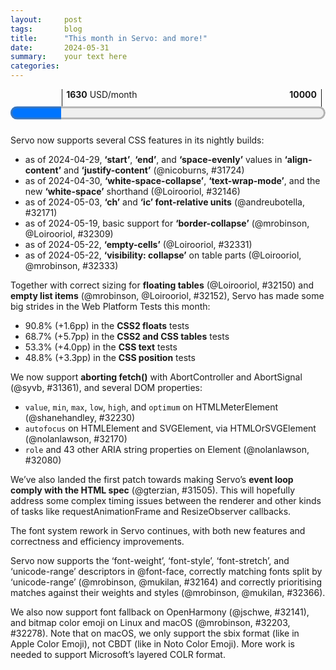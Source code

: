 ```yaml
---
layout:     post
tags:       blog
title:      "This month in Servo: and more!"
date:       2024-05-31
summary:    your text here
categories:
---
```


<figure class="_fig" style="width: 100%; margin: 1em 0;"><div class="_flex" style="height: calc(1lh + 3em); flex-flow: column nowrap; text-align: left;">
    <div style="position: relative; text-align: right;">
        <div style="position: absolute; margin-left: calc(100% * 1630 / 10000); padding-left: 0.5em;"><strong>1630</strong> USD/month</div>
        <div style="position: absolute; margin-left: calc(100% * 1630 / 10000); height: calc(1lh + 1.5em); border-left: 1px solid;"></div>
        <div style="position: absolute; margin-left: calc(100% - 0.5em); height: calc(1lh + 1.5em); border-left: 1px solid;"></div>
        <div style="padding-right: 1em;"><strong>10000</strong><!-- USD/month --></div>
    </div>
    <progress value="1630" max="10000" style="transform: scale(3); transform-origin: top left; width: calc(100% / 3);"></progress>
</div></figure>

Servo now supports several CSS features in its nightly builds:

- as of 2024-04-29, **‘start’**, **‘end’**, and **‘space-evenly’** values in **‘align-content’** and **‘justify-content’** (@nicoburns, #31724)
- as of 2024-04-30, **‘white-space-collapse’**, **‘text-wrap-mode’**, and the new **‘white-space’** shorthand (@Loirooriol, #32146)
- as of 2024-05-03, **‘ch’** and **‘ic’ font-relative units** (@andreubotella, #32171)
- as of 2024-05-19, basic support for **‘border-collapse’** (@mrobinson, @Loirooriol, #32309)
- as of 2024-05-22, **‘empty-cells’** (@Loirooriol, #32331)
- as of 2024-05-22, **‘visibility: collapse’** on table parts (@Loirooriol, @mrobinson, #32333)

Together with correct sizing for **floating tables** (@Loirooriol, #32150) and **empty list items** (@mrobinson, @Loirooriol, #32152), Servo has made some big strides in the Web Platform Tests this month:

- 90.8% (+1.6pp) in the **CSS2 floats** tests
- 68.7% (+5.7pp) in the **CSS2 and CSS tables** tests
- 53.3% (+4.0pp) in the **CSS text** tests
- 48.8% (+3.3pp) in the **CSS position** tests

We now support **aborting fetch()** with AbortController and AbortSignal (@syvb, #31361), and several DOM properties:

- `value`, `min`, `max`, `low`, `high`, and `optimum` on HTMLMeterElement (@shanehandley, #32230)
- `autofocus` on HTMLElement and SVGElement, via HTMLOrSVGElement (@nolanlawson, #32170)
- `role` and 43 other ARIA string properties on Element (@nolanlawson, #32080)

We’ve also landed the first patch towards making Servo’s **event loop comply with the HTML spec** (@gterzian, #31505).
This will hopefully address some complex timing issues between the renderer and other kinds of tasks like requestAnimationFrame and ResizeObserver callbacks.

The font system rework in Servo continues, with both new features and correctness and efficiency improvements.

Servo now supports the ‘font-weight’, ‘font-style’, ‘font-stretch’, and ‘unicode-range’ descriptors in @font-face, correctly matching fonts split by ‘unicode-range’ (@mrobinson, @mukilan, #32164) and correctly prioritising matches against their weights and styles (@mrobinson, @mukilan, #32366).

We also now support font fallback on OpenHarmony (@jschwe, #32141), and bitmap color emoji on Linux and macOS (@mrobinson, #32203, #32278). Note that on macOS, we only support the sbix format (like in Apple Color Emoji), not CBDT (like in Noto Color Emoji). More work is needed to support Microsoft’s layered COLR format.

<!--
- donations 1630/month
  - open collective 10+5+10+5+5+5+1000+5+5+10+5+5+3+5+5+25+1+20+5+5+10+5+10+25+5+5 = 1199/month
  - github page 3 5+5+5+50+100+5+1+15+1+5+5+5+5+1+5+5+1+1+5+5+5+5+1+5+5+5+5+5+5+10+3 = 284/month
  - lfx (15) 10+5+10+10+5+10+10+10+25+5+12+5+10+10+10 = 147/month

fromDate = "2024-04-23";
toDate = "2024-05-26";
>>> top deltas (servo, pp):
csstable (5.7pp to 68.7%)
csstext (4.0pp to 53.3%)
csspos (3.3pp to 48.8%)
floats (1.6pp to 90.8%)
css (1.0pp to 65.7%)
cssflex (0.8pp to 54.6%)
all (0.6pp to 57.3%)
css2 (0.4pp to 79.0%)
linebox (0.2pp to 93.8%)
margin-padding-clear (0.1pp to 96.7%)
abspos (0.0pp to 91.0%)
box-display (0.0pp to 84.4%)
floats-clear (0.0pp to 91.4%)
normal-flow (0.0pp to 94.0%)
positioning (0.0pp to 90.1%)
cssom (0.0pp to 65.4%)

- ai policy
- donations
  - runners proposal?
- wpt
- api support
  - SKIP (legacy only) CSSOM shorthands 32149
  - DONE aria string reflection on element 32080
  - DONE idl reflection for autofocus 32170
  - DONE ‘ch’ and ‘ic’ units 32171
  - DONE AbortController/AbortSignal 31361
- dom
  - DONE the start of a large effort to bring Servo's event loop closer to the HTML event loop specification 31505
  - improve parsing of floating point numbers in some DOM APIs 32272
  - DONE `<meter>` elements now support more DOM APIs 32230
- DONE layout
  - DONE correct sizing for floating tables 32150
  - DONE ‘start’, ‘end’, ‘space-evenly’ 31724
  - DONE correct sizing for empty list items 32152
  - DONE ‘white-space’ shorthand 32146
  - DONE naive border collapse implementation for tables 32309
  - DONE implement `visibility: collapse` on table parts 32333
  - DONE implement `empty-cells` for tables parts 32331
- webgpu
  - a thread is now used to poll devices 32266
  - webgpu: Use safe callbacks & try_recv_timeout 32008
  - webgpu: Move errorscopes to WGPU thread 32304
- upgrades
  - SKIP (already in last month’s update) stylo 32128
  - SKIP (not really a stylo upgrade) stylo html5ever xml5ever 32145
  - wgpu 31995, wgpu 0.20 32173
  - servoshell - egui, etc 31278
- fonts
  - DONE ‘weight’, ‘style’, ‘stretch’, ‘unicode-range’, plus composite fonts 32164
  - DONE sbix color emoji (apple bitmap) 32203
  - DONE Support bitmap fonts support (color emojis) for FreeType platforms 32278
  - DONE add support for the full CSS font matching algorithm 32366
  - DONE font fallback on openharmony 32141
  - improve line-height correctness when font fallback happens 32165
  - font data
    - fonts are no longer duplicated per layout thread (cross-thread FontContext) 32303
    - removing stylesheets now deactivates the web fonts they included 32346
    - shared fontcontext saving 40 megs of memory 32205
  - windows font loading 32115
- embedding
  - sync constellation and compositor 32163
- reliability
  - compositor shutdown 32207
- au
  - Au is used in HoistedSharedFragment 32288
- dev changes
  - android aarch64 32137
  - android uses jemalloc again 32273
  - android aarch64 JIT reenabled 32284
  - mach bootstrap --skip-platform 32176
  - windows build issue 32170
  - sccache re-enabled for CI builds 32330
  - fixed a bug in `./mach bootstrap --skip-platform` 32341
  - fixed an issue that made the Servo build crash on Windows Server 2019 32353
- servoshell
  - cursor: None is now supported and winit key support expanded in servoshell 32228
  - The back and forward mouse buttons now work properly 32283
  - status tooltips added 32011
- conferences
  - rakhi talk (x2?)
    - RustNL 7-9 may
  - gregory gosim https://www.youtube.com/watch?v=EA_1jxzR85M

>>> 2024-04-24T06:11:08Z
    22729446270c4a748f3020ccf09570a1412e2df9	https://github.com/servo/servo/pull/32139	build(deps): bump freetype from 0.7.1 to 0.7.2 (#32139)
    2781728e90ef6301974874b49ba066ca97c05fec	https://github.com/servo/servo/pull/32140	build(deps): bump rustix from 0.38.33 to 0.38.34 (#32140)
    925d9420364c62c5781dd77bef35546bba536abe	https://github.com/servo/servo/pull/32138	build(deps): bump winapi-util from 0.1.6 to 0.1.7 (#32138)
+   3b1bbc1aaf194c6344de24949bf09108de997e06	https://github.com/servo/servo/pull/32137	android: add CI build for aarch64 (#32137)
+   de47dfe5c106984efb996fe0989d59180187624f	https://github.com/servo/servo/pull/32115	fonts: Merge multiple methods into `PlatformFont::descriptor()` (#32115)
>>> 2024-04-25T06:11:34Z
    1440406e91684771bb810ead6ac5ae710f55f3ea	https://github.com/servo/servo/pull/32129	script: Prevent "scroll to fragment" from scrolling offscreen (#32129)
    bef6c295aadc7e9ea80ad9268642686fb37c26ee	https://github.com/servo/servo/pull/32142	Stop publishing the Rust book in mach doc and doc.servo.org (#32142)
>>> 2024-04-26T06:09:50Z
    81c4f2ae7a0b605befae652c0feeea03caba6292	https://github.com/servo/servo/pull/32144	build(deps): bump winapi-util from 0.1.7 to 0.1.8 (#32144)
+   401e49010f4851e5a8b14a72741b287945824e3e	https://github.com/servo/servo/pull/32128	Upgrade Stylo to 2024-04-16 (#32128)
>>> 2024-04-27T06:09:56Z
    66563ed0273c05ab9d687c883649521d14d610e8	https://github.com/servo/servo/pull/32159	build(deps): bump parking_lot from 0.12.1 to 0.12.2 (#32159)
    f8ffa2e8d1cc1149726d90a264334f0992fb6f78	https://github.com/servo/servo/pull/32158	build(deps): bump flate2 from 1.0.28 to 1.0.29 (#32158)
    a8d0bdb3231178f844f713b03d25cf1b91426478	https://github.com/servo/servo/pull/32157	build(deps): bump parking_lot_core from 0.9.9 to 0.9.10 (#32157)
    e6cb2242b666237b2fe6ae1749eca63c8b701ac2	https://github.com/servo/servo/pull/32155	build(deps): bump rustls from 0.21.11 to 0.21.12 (#32155)
    8647b9fb0b85f7b8f86507c74d3af0254b999025	https://github.com/servo/servo/pull/32156	build(deps): bump lock_api from 0.4.11 to 0.4.12 (#32156)
+  fdb6fb7920f6122a0830f248ba46baf7fccaac4e	https://github.com/servo/servo/pull/32149	Let legacy layout serialize shorthands in getComputedStyle (#32149)
  1a0565bbecd956456380b738965c20eb34677697	https://github.com/servo/servo/pull/32151	Cleanup obsolete expectations for /css/css-values/round-function.html (#32151)
+ a14ee03de39ecd963ec88d81b0cba99d72eabff1	https://github.com/servo/servo/pull/32150	Implement special table sizing for floats (#32150)
+  18a4c7503a388519e7f9bc229337f433ff6b7a53	https://github.com/servo/servo/pull/32145	Bump Stylo to servo/stylo#34 and upgrade html5ever and xml5ever (#32145)
+  4af413cd04a962eb46e60005a1958622629e4a4f	https://github.com/servo/servo/pull/31995	webgpu: Update wgpu to 0.19 (#31995)
>>> 2024-04-28T06:05:40Z
+  02b3dd0b6127e213dbbc866c97336e23f4c999c5	https://github.com/servo/servo/pull/32080	feat: implement ARIA string reflection on Element (#32080)
>>> 2024-04-29T06:09:38Z
+  1d6be62454cee22e40516c040663246bbf39d063	https://github.com/servo/servo/pull/31724	layout2020 (flexbox): Implement `start`, `end`, and `space-evenly` content alignment (#31724)
>>> 2024-04-30T06:11:45Z
    4715f64f6bc764e912c092f6b5a0c4a040239742	https://github.com/servo/servo/pull/32182	build(deps): bump glib from 0.19.4 to 0.19.5 (#32182)
+  4732da347795c7a9e009a5125c20c1f5c3215209	https://github.com/servo/servo/pull/32164	fonts: Add support for more @font-face features (#32164)
    628e33bfa95b286e1b8b974e426ffdad7850097e	https://github.com/servo/servo/pull/32183	build(deps): bump gobject-sys from 0.19.0 to 0.19.5 (#32183)
    047609fcae5fdac44d9a9d6fc1308452a2ac4d7e	https://github.com/servo/servo/pull/32180	build(deps): bump gilrs from 0.10.6 to 0.10.7 (#32180)
    039c4b8c5c7143286e8a7124e9b4a1cc91e1e641	https://github.com/servo/servo/pull/32181	build(deps): bump unicode-width from 0.1.11 to 0.1.12 (#32181)
    8a321c7f36e8666d1059dd52d020984d04ae8073	https://github.com/servo/servo/pull/32179	build(deps): bump flate2 from 1.0.29 to 1.0.30 (#32179)
+  f68a2e7743bffef524f1fb6cade9a43f25fc7789	https://github.com/servo/servo/pull/32152	layout: Ensure empty list items are at least as tall as outside markers (#32152)
  adcaf2e881fc22bde15bbf37fd970ad1ab57c28c	https://github.com/servo/servo/pull/32177	url: Only truncate data URLs for `Debug` (#32177)
+  4a12c0630927be1ffdedd8f1329081a09337aa1e	https://github.com/servo/servo/pull/32176	bootstrap: Add a `--skip-platform` option (#32176)
+  3014e201ab9d7f189a496a4c3c97467e85779f83	https://github.com/servo/servo/pull/32170	script: implement autofocus IDL reflection (#32170)
+  6ca3bb440ea23480a3825cefa7a85a429d793a94	https://github.com/servo/servo/pull/31840	Run platform_bootstrap first (#31840)
  fe6e1cfb296ac4d850163ee1f68a5c600eb0b6ab	https://github.com/servo/servo/pull/32160	Android: load url from Intent, plus fixed some warnings (#32160)
  5a4c81f841136ecb74d521c14925ee0354f10543	https://github.com/servo/servo/pull/32131	Fixe some clippy warnings (#32131)
+  d490fdf83c84871ecf92f6ba9ca4216e41e0a977	https://github.com/servo/servo/pull/32146	Turn white-space into a shorthand (#32146)
  a1f8c19355f7e0e673511c24feeae60d47f19c1c	https://github.com/servo/servo/pull/32174	Fix flip_rect calculation (#32174)
+  74897c38512793455f4c1622e2b454b274aa8cec	https://github.com/servo/servo/pull/32163	Update WebView variants of ConstellationMsg  (#32163)
>>> 2024-05-01T06:06:46Z
  bccbc87db7b986cae31c8f14f0a130336f8417b2	https://github.com/servo/servo/pull/32192	Remove unused import (#32192)
    b30fb90b8e4d9e424452a1d9980288a675bd0ff9	https://github.com/servo/servo/pull/32198	build(deps): bump cc from 1.0.95 to 1.0.96 (#32198)
    f6b1182f882efc4d9c875bdeefde9a948907134e	https://github.com/servo/servo/pull/32197	build(deps): bump glib-sys from 0.19.0 to 0.19.5 (#32197)
    8a8926225adb958be329e8c48f115e7abffb07d8	https://github.com/servo/servo/pull/32196	build(deps): bump libc from 0.2.153 to 0.2.154 (#32196)
    52d46431fc779da18b5d04a6c28b57aabc7bfaad	https://github.com/servo/servo/pull/32195	build(deps): bump serde from 1.0.198 to 1.0.199 (#32195)
    9d4a173b66e56d013786531d6b2bd85b4f55b9be	https://github.com/servo/servo/pull/32194	build(deps): bump glib-macros from 0.19.4 to 0.19.5 (#32194)
  f6dc09c1c680632907465c671916674d1d4a6844	https://github.com/servo/servo/pull/32188	Disable `/fetch/api/crashtests/huge-fetch.any.js` (#32188)
+  b6748db69d1eb94cf36d5eaa7271a6291a11f1c1	https://github.com/servo/servo/pull/32008	webgpu: Use safe callbacks & try_recv_timeout (#32008)
    1e186e92515afa694996f53d19f5a614642d2cec	https://github.com/servo/servo/pull/32187	build(deps): bump gio-sys from 0.19.0 to 0.19.5 (#32187)
    35a8e793f3f19b047ce8f904cdba6974b263c304	https://github.com/servo/servo/pull/32186	build(deps): bump socket2 from 0.5.6 to 0.5.7 (#32186)
    14221ed82298a99924685a57bd96cb5eb0920060	https://github.com/servo/servo/pull/32178	build(deps): bump data-encoding from 2.5.0 to 2.6.0 (#32178)
    7d39b9d933741f1db0b3e9acace8d0c299a9c314	https://github.com/servo/servo/pull/32185	build(deps): bump fastrand from 2.0.2 to 2.1.0 (#32185)
>>> 2024-05-02T06:09:16Z
+  0df79b939a642027325c2e050f07eefcf569d87d	https://github.com/servo/servo/pull/32207	compositor: Do not handle embedder events during or after shutdown (#32207)
    50c2e1834717a264a860dd870d0aeb5dedde5ff4	https://github.com/servo/servo/pull/32211	build(deps): bump x11rb from 0.13.0 to 0.13.1 (#32211)
    4cfbc515c70d8af3248310965978eb38f9b89f22	https://github.com/servo/servo/pull/32210	build(deps): bump serde from 1.0.199 to 1.0.200 (#32210)
    32c9f443774d39b528e1bb9e114439bc167c03ea	https://github.com/servo/servo/pull/32209	build(deps): bump x11rb-protocol from 0.13.0 to 0.13.1 (#32209)
  814bf5b6e8cd4600ce4bf8e9ee726da9aa89372e	https://github.com/servo/servo/pull/32208	mach: Upgrade boto3 and remove Python < 3.10 dependencies (#32208)
	eb7484de5ea71be0d9c24eeddad82f5744d7ce25	https://github.com/servo/servo/pull/32200	Update web-platform-tests to revision b'86de4ffa4e439098e05f05de7d8cae1c24ff84fb' (#32200)
  6065abcb6bfcc28ad1995349b6f16f6752d0f051	https://github.com/servo/servo/pull/32204	script: Include layout when collecting memory reports (#32204)
>>> 2024-05-03T06:07:21Z
	160c7c0b0f061afa1277fa56cdd1d898379a8223	https://github.com/servo/servo/pull/32215	Fix some clippy warnings in `components/gfx` and `components/script` (#32215)
+  ca064eaa518f407988751ce51834eff3d65b681c	https://github.com/servo/servo/pull/32141	Add font-fallback on OpenHarmony and fix several compilation issues (#32141)
+  9acf2182cd440d4080bb0eb2a2fbc7238d71e953	https://github.com/servo/servo/pull/31278	servoshell: Upgrade `egui` and many other dependencies (#31278)
+  556bfb7dff48f64e9e02872dba29fbdabc8c6ad0	https://github.com/servo/servo/pull/32205	fonts: Make `FontContext` thread-safe and share it per-Layout (#32205)
+  8ec5344f70dd1d556cacd72d778924048b0b1154	https://github.com/servo/servo/pull/32171	feat: Support font-relative `ch` and `ic` units (#32171)
+  928214518cc2ed44112295c7aae675fc29f5a50b	https://github.com/servo/servo/pull/32203	fonts: Use `FontInstanceFlags::EMBEDDED_BITMAPS` for color fonts on MacOS (#32203)
	60613e77c589d736e6ccabc425eab332c44410fb	https://github.com/servo/servo/pull/32214	Update web-platform-tests to revision b'9b5719f9756aba6e4aa3c855db9cc54648df815f' (#32214)
>>> 2024-05-04T06:05:36Z
  d297eb1f067b02d15479928b2f786663bc5b9ca6	https://github.com/servo/servo/pull/32224	Cargo.toml cleanup (#32224)
  1c9120c293cc16c11637feb6003117d4093642b5	https://github.com/servo/servo/pull/32206	fonts: Add `MallocSizeOf` implementation for `FontContext` (#32206)
>>> 2024-05-05T06:07:41Z
  ff3cd1494ea5c333d8f53450ccd50fe3a287e2a1	https://github.com/servo/servo/pull/32225	android: Remove outdated `#[allow(bare_trait_objects)]` (#32225)
+  7fce850cffb72a6fbcf763a40164a9b35b7fa833	https://github.com/servo/servo/pull/31361	script: implement AbortController (#31361)
383607d01e97076283752c880ca6ac7cc6dfa2db	https://github.com/servo/servo/pull/32220	Do not use crown when building docs (#32220)
>>> 2024-05-06T06:07:37Z
>>> 2024-05-07T06:09:38Z
	45f2433d7695231d509fc2b316c390d6d7e0e6f7	https://github.com/servo/servo/pull/32232	Update web-platform-tests to revision b'536297144c737f84096d1f448e790de0fb654956' (#32232)
>>> 2024-05-08T06:04:57Z
6a2e4a61f7272b02bcc93b05521e50b359357892	https://github.com/servo/servo/pull/32227	Devtools device description: improve how Servo is advertised in Firefox's about:debugging (fixes #27528) (#32227)
    ec3b3c006c6dbd870edfaa2ed48c393fecabfc3f	https://github.com/servo/servo/pull/32253	build(deps): bump anyhow from 1.0.82 to 1.0.83 (#32253)
    66dc62a08d1e196036fd3a3020230a590f6254a6	https://github.com/servo/servo/pull/32252	build(deps): bump thiserror from 1.0.59 to 1.0.60 (#32252)
    db82efa6201be2289bbdf3cd42b3c02bce1e9076	https://github.com/servo/servo/pull/32251	build(deps): bump syn from 2.0.60 to 2.0.61 (#32251)
    162f142fadf2363eaf705d7b8c28bae0d56089e8	https://github.com/servo/servo/pull/32250	build(deps): bump zerocopy from 0.7.33 to 0.7.34 (#32250)
    d2153f46d76d08ee59efb54dd89d9990e955845d	https://github.com/servo/servo/pull/32245	build(deps): bump rustversion from 1.0.15 to 1.0.16 (#32245)
    832d024a9400f4dfa7bdea50a26e454102e1751a	https://github.com/servo/servo/pull/32249	build(deps): bump ryu from 1.0.17 to 1.0.18 (#32249)
    c6597977ffa1520859fe5b8b9573e6908e8c0d5d	https://github.com/servo/servo/pull/32248	build(deps): bump proc-macro2 from 1.0.81 to 1.0.82 (#32248)
    0266094bf951e7dd3fbdb22652a7d16d3318d2ba	https://github.com/servo/servo/pull/32247	build(deps): bump semver from 1.0.22 to 1.0.23 (#32247)
    79b7f53340bb631f8b5c420a11fa18c6c23a2176	https://github.com/servo/servo/pull/32246	build(deps): bump paste from 1.0.14 to 1.0.15 (#32246)
    d5fb4dd0ce93ca04d0804012fcfe1b0b147e5b26	https://github.com/servo/servo/pull/32244	build(deps): bump rustc-demangle from 0.1.23 to 0.1.24 (#32244)
    b7b7799a90623d0bbd766e4d997dcbd5fc901161	https://github.com/servo/servo/pull/32237	build(deps): bump autocfg from 1.2.0 to 1.3.0 (#32237)
    8f30af4221e9bc02f054781023b07f4cc1cee2b8	https://github.com/servo/servo/pull/32234	build(deps): bump zerocopy from 0.7.32 to 0.7.33 (#32234)
    74b15bda84928808762af5519d0b60dc08883343	https://github.com/servo/servo/pull/32235	build(deps): bump getrandom from 0.2.14 to 0.2.15 (#32235)
    1324951e1e9d124d6c3ee6f837f024ccf15ba5db	https://github.com/servo/servo/pull/32236	build(deps): bump num-traits from 0.2.18 to 0.2.19 (#32236)
    46152401aacae6e231d1b4cbe220de4ce261891a	https://github.com/servo/servo/pull/32238	build(deps): bump cc from 1.0.96 to 1.0.97 (#32238)
    3921f32db8dab8bfcddcfcdaba8344443ec6678a	https://github.com/servo/servo/pull/32239	build(deps): bump tokio-util from 0.7.10 to 0.7.11 (#32239)
+   8bc49299c89b15b065d1aa7df00416e8e56b2c49	https://github.com/servo/servo/pull/32243	Revert "script: implement AbortController (#31361)" (#32243)
>>> 2024-05-09T06:08:11Z
    16803bc0f8c0566287f2810e016f337b23df4529	https://github.com/servo/servo/pull/32261	build(deps): bump serde from 1.0.200 to 1.0.201 (#32261)
    eec9c4af10dc3fa598fbb7904f3bc7dee63fef65	https://github.com/servo/servo/pull/32259	build(deps): bump prettyplease from 0.2.19 to 0.2.20 (#32259)
    6aaabe4143adf433f6c3dbdb4e3fcfdf561e4ce0	https://github.com/servo/servo/pull/32260	build(deps): bump num-rational from 0.4.1 to 0.4.2 (#32260)
    06f22fdd987aa261a6971ebe0f955d9b37f9dc56	https://github.com/servo/servo/pull/32258	build(deps): bump errno from 0.3.8 to 0.3.9 (#32258)
    8db471b9d7e84e9e03820977693065d7d7b57fad	https://github.com/servo/servo/pull/32257	build(deps): bump serde_json from 1.0.116 to 1.0.117 (#32257)
    168d43f24a18184afadc6aa8646537289c85860a	https://github.com/servo/servo/pull/32255	webgpu: Refactor webgpu crate (#32255)
+    c4f8599404e52da58e9e4e8f8aef3e7efa4996c9	https://github.com/servo/servo/pull/32173	webgpu: Update to wgpu 0.20 (#32173)
    5298ccb0eb9e05bc9d0ec71b7c1d5610b5164aca	https://github.com/servo/servo/pull/32242	Skip installing 'clang' if 'clang' binary already exists (#32242)
>>> 2024-05-10T06:09:54Z
    b5be89aebc636bfa4e670e3d6e78bc603f23ba8e	https://github.com/servo/servo/pull/32264	Update flake8 to work on python3.12 (#32264)
	aaf3d1bfd92970c33701d7200251a37074dcaed5	https://github.com/servo/servo/pull/32262	clippy: Fix vtable_address_comparisons error (#32262)
>>> 2024-05-11T06:05:05Z
    c2325cd7388a158543932451845b4e920dbc32ce	https://github.com/servo/servo/pull/32268	build(deps): bump ab_glyph from 0.2.25 to 0.2.26 (#32268)
    985aded8571abc282f688181f3d4fe34271bde9e	https://github.com/servo/servo/pull/32267	build(deps): bump glib from 0.19.5 to 0.19.6 (#32267)
>>> 2024-05-12T06:05:00Z
+   2904c32e05f90ee826968d04cfd837f614cd2541	https://github.com/servo/servo/pull/32230	Implement attributes for the `<meter>` element (#32230)
-------
>>> 2024-05-13T06:07:27Z
    3d4fd0e5507fc3b7b776fe4ad08d50335669b787	https://github.com/servo/servo/pull/32270	clippy: Fix last few warnings (#32270)
1f6d358cf9663b1254524d4cc929f0a778e8976c	https://github.com/servo/servo/pull/32271	Update web-platform-tests to revision b'8f48f40aab7f7f8a8118dc1a46972d070622be52' (#32271)
>>> 2024-05-14T06:10:16Z
    1cd30c4c7aceb2d39a140e5dadcb68593059ae97	https://github.com/servo/servo/pull/32281	build(deps): bump bytemuck from 1.15.0 to 1.16.0 (#32281)
    f2c9833244b5312204de9ec6b1ae65fc1dcc6f35	https://github.com/servo/servo/pull/32282	build(deps): bump ttf-parser from 0.21.0 to 0.21.1 (#32282)
    14be8b8534213821070e9acb90af61f7931eee02	https://github.com/servo/servo/pull/32279	build(deps): bump syn from 2.0.61 to 2.0.63 (#32279)
    f039226154f4a7416e2577b35e7516453e95a8af	https://github.com/servo/servo/pull/32280	build(deps): bump font-kit from 0.13.0 to 0.13.1 (#32280)
a483cb5144024cadda593bebcddad293dc927d97	https://github.com/servo/servo/pull/32276	Fix RefCell borrows (#32276)
+   c0494e2e832fed4aef447bb67403d37c3de6d003	https://github.com/servo/servo/pull/32228	servoshell: Support Cursor::None and all winit keys (#32228)
+   385f6f93bf3ff62af3a872aac2ab2fb43893975d	https://github.com/servo/servo/pull/32273	android: use `jemalloc` on Android (#32273)
+   1d66ea2b2795cb7afcac787be1014f28dc7ad029	https://github.com/servo/servo/pull/31505	script: Start rework to better match the specification HTML event loop (#31505)
+   77c50ad3565966861de35cb501100a1c25c505a4	https://github.com/servo/servo/pull/32165	layout: When line-height is not `Normal` use metrics of first font not fallback (#32165)
+   8eeb888010eadfe3def85b9e1006e88a7699deb9	https://github.com/servo/servo/pull/32272	fix: Implement additional logic in DOMString::set_best_representation_of_the_floating_point_number in order to correct some failing tests related to -0 values. (#32272)
>>> 2024-05-15T06:06:28Z
+   00f267e2893a6dbca2c54f9669e2c431b59ecd19	https://github.com/servo/servo/pull/32266	webgpu: Use WGPU poller thread for poll_all_devices (#32266)
+   bb5906eeec24ca5433bc45defbb80ac736225b1f	https://github.com/servo/servo/pull/32284	android: Enable JIT compilation on 64-bit Android. (#32284)
+   6c3cf812307e44c7b239f4d6530f8ec95f59b367	https://github.com/servo/servo/pull/32283	Make MouseButtons Forward & Back navigate (#32283)
>>> 2024-05-17T06:11:53Z
+   903c516fb5c5f32a23ad1839de0e310efe59de47	https://github.com/servo/servo/pull/32288	use au in HoistedSharedFragment (#32288)
    c89fb1f381635ab985101b49270544e3856fa7bb	https://github.com/servo/servo/pull/32294	build(deps): bump toml_datetime from 0.6.5 to 0.6.6 (#32294)
    735064a307767ab6ddbf700668990be9089b51ea	https://github.com/servo/servo/pull/32295	build(deps): bump smol_str from 0.2.1 to 0.2.2 (#32295)
    96d1894574b462848d4f6522b44b9d089b9aacee	https://github.com/servo/servo/pull/32299	Rename NavigationType to NavigationTimingType (#32299)
    7039cccbd960eb586696d2c877343661c7b98284	https://github.com/servo/servo/pull/32301	Set RUSTUP_WINDOWS_PATH_ADD_BIN in CI (#32301)
    575aa37ff33a9c39aa325f46d0dc69c46d5351fa	https://github.com/servo/servo/pull/32292	build(deps): bump svg_fmt from 0.4.2 to 0.4.3 (#32292)
    bcdce3aaacfdfca4475b1d7ab4f9d08b5e9f8a81	https://github.com/servo/servo/pull/32293	build(deps): bump serde_spanned from 0.6.5 to 0.6.6 (#32293)
    03360b86b70dd48d665d2d2702b0bf99c5cc3eab	https://github.com/servo/servo/pull/32291	build(deps): bump serde from 1.0.201 to 1.0.202 (#32291)
    724eef3d396abf2bd23b088fbbba5af3d3ba00a2	https://github.com/servo/servo/pull/32290	build(deps): bump darling from 0.20.8 to 0.20.9 (#32290)
    64cad45813062e1768f7d20575547d392b792161	https://github.com/servo/servo/pull/32289	build(deps): bump rustversion from 1.0.16 to 1.0.17 (#32289)
>>> 2024-05-18T06:06:00Z
    5cac27699748b680e9720b2d5097a60d25b886c9	https://github.com/servo/servo/pull/32305	build(deps): bump either from 1.11.0 to 1.12.0 (#32305)
    eade8f556629c2631071fd685cd3af637efa763e	https://github.com/servo/servo/pull/32307	build(deps): bump linux-raw-sys from 0.4.13 to 0.4.14 (#32307)
    a5409ad72f897f03b4b91863b153b1062f968f76	https://github.com/servo/servo/pull/32306	build(deps): bump syn from 2.0.63 to 2.0.64 (#32306)
    3398fc017b994fff113342baab47718a44a37752	https://github.com/servo/servo/pull/32296	Move non-gfx things out of `gfx_traits` and create a `base` crate (#32296)
+   1017533297889beca40be5f121629347963fbf27	https://github.com/servo/servo/pull/32278	fonts: Add color emoji support for FreeType (#32278)
    c9ab743c85b2f8ba079b129ee4e2204ae5fe82db	https://github.com/servo/servo/pull/32298	android: Trim whitespace around font filenames. (#32298)
>>> 2024-05-19T06:08:03Z
    8868c1372ba615bd5e74c3881d8a60f2f90062b1	https://github.com/servo/servo/pull/32311	clippy: Fix warnings in `components/gfx` (#32311)
+   0cd9c3f2c4433799189f9f283624343c1c24e900	https://github.com/servo/servo/pull/32309	tables: Add a naive implementation of `border-collapse` (#32309)
>>> 2024-05-20T06:09:53Z
    b44d064fae0d96b7564912a10187768f3f4203c4	https://github.com/servo/servo/pull/32313	Update web-platform-tests to revision b'cb53e377321267af4f5a1f05b3b851aab6fa8ede' (#32313)
>>> 2024-05-21T06:08:10Z
    f7affae95e2ff13589ac71aa543365ac8447ca61	https://github.com/servo/servo/pull/32323	build(deps): bump raw-window-handle from 0.6.0 to 0.6.2 (#32323)
    98e3ae52f4849df9be2a7fdc5deb6bb7b03ce4d7	https://github.com/servo/servo/pull/32328	build(deps): bump crc32fast from 1.4.0 to 1.4.2 (#32328)
    a913d6d046d9aa628d80674faecdbe4c8685d1c2	https://github.com/servo/servo/pull/32327	build(deps): bump miniz_oxide from 0.7.2 to 0.7.3 (#32327)
    8e914d6f38428b151f8234d545b0c2b467294e1a	https://github.com/servo/servo/pull/32321	build(deps): bump syn from 2.0.64 to 2.0.65 (#32321)
    2b61a35381d07c859c01cd46cceea7c4109deff7	https://github.com/servo/servo/pull/32326	build(deps): bump cc from 1.0.97 to 1.0.98 (#32326)
    e43d9f477a71381d6a215604564c7bfdb87b5ded	https://github.com/servo/servo/pull/32325	build(deps): bump proc-macro2 from 1.0.82 to 1.0.83 (#32325)
    c768c047d0b334cab37fc6880c867a5dcbf885fc	https://github.com/servo/servo/pull/32324	build(deps): bump anyhow from 1.0.83 to 1.0.86 (#32324)
    14f4a9cc55a35ca52d964f7eb6877daf84047715	https://github.com/servo/servo/pull/32322	build(deps): bump thiserror from 1.0.60 to 1.0.61 (#32322)
    ca331a35dfd2ca431ede339fc6d85b66bdeb3af7	https://github.com/servo/servo/pull/32320	build(deps): bump crossbeam-channel from 0.5.12 to 0.5.13 (#32320)
    7548a80ac790c5dc95a7848d1549f1b6a2f46e03	https://github.com/servo/servo/pull/32319	build(deps): bump libc from 0.2.154 to 0.2.155 (#32319)
+   be5b527ea34c8be1bfa53d4a4eaf2729e100db28	https://github.com/servo/servo/pull/32303	fonts: Store web fonts in the per-Layout `FontContext` (#32303)
    8d2d955bbb23826b75faf866e4dcccabb8d7f4e8	https://github.com/servo/servo/pull/32216	Upgrade jni to 0.21.1 (#32216)
    53c0726ef431d32c6f71a1a1eee23019782bd68b	https://github.com/servo/servo/pull/32316	script: Have `Document` own `Layout` (#32316)
    2af6fe0b30a275e5fd8a43eca4126d82639fbaa9	https://github.com/servo/servo/pull/32315	compositor: Move WebRender-ish messages and types to `webrender_traits` (#32315)
    c2076580f352f3c61f90969e03d78ada609935eb	https://github.com/servo/servo/pull/32314	Add unit test to EmbedderCoordinates (#32314)
>>> 2024-05-22T06:10:20Z
+   5d5ac4ec646d702efa4a0ae3e29a192512756cc9	https://github.com/servo/servo/pull/32333	Implement 'visibility: collapse' on table parts (#32333)
    add18db67ed7cf48433d13d8fa1f0b1d85c2c8a8	https://github.com/servo/servo/pull/32337	--- (#32337)
    9f245d3a238a8c79cfad492f101a5e675cd959e6	https://github.com/servo/servo/pull/32336	--- (#32336)
    c51c1f91cb7648179abf37de9d02ab9a3f2e1cbf	https://github.com/servo/servo/pull/32335	--- (#32335)
+   5b13604bd8dbbd26275243d2882761b158291647	https://github.com/servo/servo/pull/32331	Implement 'empty-cells' for layout 2020 (#32331)
+   9d57c0de7758eb609306b8f11d93cead6c148786	https://github.com/servo/servo/pull/32011	feat: add status tooltips (#32011)
    67e556e3becd73a547e09c1c1de8f4b3873d3648	https://github.com/servo/servo/pull/32318	fonts: Depend directly on `freetype-sys` (#32318)
+   1bcb4787d264f3d45b0fe9a3419dda999c32a2ae	https://github.com/servo/servo/pull/32330	ci: enable sccache for Rust compilation. (#32330)
>>> 2024-05-23T06:12:26Z
    6451b1a21b67a368bc2856cebfeafbc0295caf7d	https://github.com/servo/servo/pull/32348	--- (#32348)
+   794110ebe58ad72d809291e9feb3f2cc92819941	https://github.com/servo/servo/pull/32304	webgpu: Move errorscopes to WGPU thread (#32304)
    9f32809671c8c8e79d59c95194dcc466452299fc	https://github.com/servo/servo/pull/32332	fonts: Clean up messaging during web fonts loads (#32332)
+   d47c8ff2aeebe5854a7c8484a33d285268347fee	https://github.com/servo/servo/pull/32341	Fix mach bootstrap --skip-platform (#32341)
>>> 2024-05-24T06:10:57Z
    fc08bd1aa79e1211323d91681308456778d3abc9	https://github.com/servo/servo/pull/32363	build(deps): bump gstreamer-app-sys from 0.22.0 to 0.22.5 (#32363)
    61a616e98e86c34e897b864769914d584fb628e5	https://github.com/servo/servo/pull/32364	build(deps): bump gstreamer from 0.22.4 to 0.22.5 (#32364)
    400498bab97f29a112c77614dd5f6d46ce6ddf8a	https://github.com/servo/servo/pull/32361	build(deps): bump gstreamer-webrtc-sys from 0.22.0 to 0.22.5 (#32361)
    f4488f2a86fb929071228d6959bd62252fc70962	https://github.com/servo/servo/pull/32360	build(deps): bump glib-macros from 0.19.5 to 0.19.7 (#32360)
    c259389a16e8f3147b1e815fadaf0c5b9c8cc5fe	https://github.com/servo/servo/pull/32359	build(deps): bump gstreamer-sys from 0.22.2 to 0.22.5 (#32359)
    57e7816560e8966640e3e8825f32432b76c3182b	https://github.com/servo/servo/pull/32358	build(deps): bump gstreamer-audio-sys from 0.22.0 to 0.22.5 (#32358)
    6ea2beceabe143d2cbeba8b6f45c76d57a401884	https://github.com/servo/servo/pull/32357	build(deps): bump gstreamer-audio from 0.22.4 to 0.22.5 (#32357)
    8d178844e0edf2776e036570f1a6863229437c6b	https://github.com/servo/servo/pull/32356	build(deps): bump glib from 0.19.6 to 0.19.7 (#32356)
    342f1e3f6abd419095398c109ca80522b6762431	https://github.com/servo/servo/pull/32355	build(deps): bump gstreamer-player-sys from 0.22.0 to 0.22.5 (#32355)
+   ff166ea1e3086adb2b5019b31bf51c921e7f151b	https://github.com/servo/servo/pull/32352	mach: fix crash when sending notifications on Windows Server 2019 (#32352)
+   14286d913d5a88647fad2255f06bec0763914e55	https://github.com/servo/servo/pull/32346	fonts: Remove web fonts when their stylsheet is removed (#32346)
    a772ecf786bda74cd5202b9ca6fb2d487cc61b94	https://github.com/servo/servo/pull/32147	Uprade stylo to include servo/style#33 (#32147)
>>> 2024-05-25T06:12:14Z
    373481e4204df664cd4251b81aa25da2511ccf88	https://github.com/servo/servo/pull/32380	build(deps): bump bytemuck_derive from 1.6.0 to 1.6.1 (#32380)
    4c09b11274e15ddd529c20b2245dbc683d229137	https://github.com/servo/servo/pull/32379	build(deps): bump parking_lot from 0.12.2 to 0.12.3 (#32379)
    327ccc7f28ecb272390fb6c71a987362d280b5f7	https://github.com/servo/servo/pull/32369	build(deps): bump gstreamer-video from 0.22.4 to 0.22.5 (#32369)
    f97753df6d994ff468141081511b484a29728906	https://github.com/servo/servo/pull/32378	dependabot: Group all GStreamer dependencies together for upgrades (#32378)
    bc976cb0541f917fb7df48f09f4886bfc748ce32	https://github.com/servo/servo/pull/32368	build(deps): bump syn from 2.0.65 to 2.0.66 (#32368)
    fdd814ef7d02dde0b4baa7aa96b4a52354118ee0	https://github.com/servo/servo/pull/32374	build(deps): bump gstreamer-webrtc from 0.22.0 to 0.22.5 (#32374)
    85c1070889b48cbb1f3938a0458996eb2d1cae99	https://github.com/servo/servo/pull/32376	build(deps): bump gstreamer-base-sys from 0.22.0 to 0.22.5 (#32376)
    af82ac65dec1c6ac67b6ca598917e327e30fa782	https://github.com/servo/servo/pull/32375	build(deps): bump gstreamer-video-sys from 0.22.1 to 0.22.5 (#32375)
    891a4ffd8086edab7682fc916e9d1581f0492f2e	https://github.com/servo/servo/pull/32370	build(deps): bump gstreamer-sdp-sys from 0.22.0 to 0.22.5 (#32370)
    805ad72e04ab97486f637a54e1166735b870222d	https://github.com/servo/servo/pull/32371	build(deps): bump gstreamer-gl-sys from 0.22.0 to 0.22.5 (#32371)
    9690964f8fa9675b2d7a2fc9e25e81ad24e9ce5f	https://github.com/servo/servo/pull/32373	build(deps): bump gstreamer-gl-egl-sys from 0.22.0 to 0.22.5 (#32373)
    69cdfe92d7b13c83473be1d5f92d89fd275d0bb4	https://github.com/servo/servo/pull/32367	build(deps): bump libz-sys from 1.1.16 to 1.1.18 (#32367)
+   60a81a7032c36a3c702650e783b3c4797cd45222	https://github.com/servo/servo/pull/32366	fonts: Add support for the CSS font matching algorithm (#32366)
    45ef2c4abf5366644963f5b18763dce2d975bcc7	https://github.com/servo/servo/pull/32362	build(deps): bump gstreamer-gl-x11-sys from 0.22.0 to 0.22.5 (#32362)
    b1031d68c73544778bfc088db6242c7496b7eb57	https://github.com/servo/servo/pull/32339	Move webgl_channel into base crate (#32339)
>>> 2024-05-26T06:03:43Z
    a7bf099cb1694157e2085b9cc3d1e81dc687e2c7	https://github.com/servo/servo/pull/32381	Update web-platform-tests to revision b'f2cdcb7e9550e74d07ed6cf17bbcb9643aeedb99' (#32381)
    512e67f6d12d2a4de301866384dadc3860086749	https://github.com/servo/servo/pull/32372	build(deps): bump itertools from 0.12.1 to 0.13.0 (#32372)
>>> 2024-05-27T06:08:23Z
-->

<style>
    /* guaranteed minimum width for first paragraph after a float */
    ._floatmin {
        display: block;
        width: 13em;
        overflow: hidden;
    }
    ._none {
        display: none;
    }
    ._fig:not(#specificity) {
        width: 33em;
        max-width: 100%;
        margin: 1em auto;
    }
    ._fig > ._flex {
        display: flex;
    }
    ._fig._min {
        width: min-content;
    }
    ._fig table {
        text-align: initial;
    }
    ._fig figcaption._notes {
        text-align: left;
        width: max-content;
        max-width: 100%;
    }
    ._figl:not(#specificity),
    ._figr:not(#specificity) {
        margin: 0 1em 1em;
    }
    ._figl {
        float: left;
        max-width: 100%;
    }
    ._figr {
        float: right;
        max-width: 100%;
    }
    ._figl > figcaption,
    ._figr > figcaption,
    ._figl > iframe,
    ._figr > iframe,
    ._figl > video,
    ._figr > video,
    ._figl > a > img,
    ._figr > a > img {
        width: 21em;
        max-width: 100%;
    }
    ._runin {
        margin-bottom: 1em;
    }
    ._runin > p,
    ._runin > h2 {
        display: inline;
    }
    ._correction {
        max-width: 33em;
        margin: 1em auto;
        border-bottom: 1px solid;
        padding-bottom: 1em;
    }
    ._note {
        margin: 1em 1em;
        border-left: 1px solid;
        padding-left: 1em;
        opacity: 0.75;
    }
</style>
